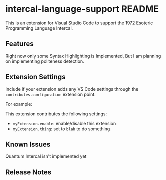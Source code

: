 # intercal-language-support README

This is an extension for Visual Studio Code to support the 1972 Esoteric Programming Language Intercal.

## Features

Right now only some Syntax Highlighting is Implemented, But I am planning on implementing politeness detection. 


## Extension Settings

Include if your extension adds any VS Code settings through the `contributes.configuration` extension point.

For example:

This extension contributes the following settings:

* `myExtension.enable`: enable/disable this extension
* `myExtension.thing`: set to `blah` to do something

## Known Issues

Quantum Intercal isn't implemented yet

## Release Notes


